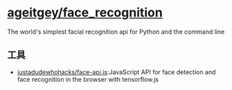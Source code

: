 # [ageitgey/face_recognition](https://github.com/ageitgey/face_recognition)

The world's simplest facial recognition api for Python and the command line


## 工具

* [justadudewhohacks/face-api.js](https://github.com/justadudewhohacks/face-api.js):JavaScript API for face detection and face recognition in the browser with tensorflow.js
